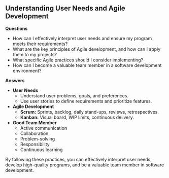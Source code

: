 ## Understanding User Needs and Agile Development

**Questions**

* How can I effectively interpret user needs and ensure my program meets their requirements?
* What are the key principles of Agile development, and how can I apply them to my projects?
* What specific Agile practices should I consider implementing?
* How can I become a valuable team member in a software development environment?

**Answers**

* **User Needs**
  * Understand user problems, goals, and preferences.
  * Use user stories to define requirements and prioritize features.
* **Agile Development**
  * **Scrum:** Sprints, backlog, daily stand-ups, reviews, retrospectives.
  * **Kanban:** Visual board, WIP limits, continuous delivery.
* **Good Team Member**
  * Active communication
  * Collaboration
  * Problem-solving
  * Responsibility
  * Continuous learning

By following these practices, you can effectively interpret user needs, develop high-quality programs, and be a valuable team member in software development.
